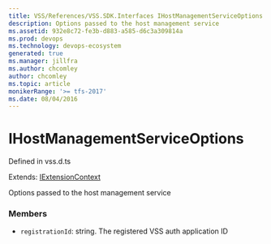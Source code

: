 ```yaml
---
title: VSS/References/VSS.SDK.Interfaces IHostManagementServiceOptions API | Extensions for Azure DevOps Services
description: Options passed to the host management service
ms.assetid: 932e8c72-fe3b-d883-a585-d6c3a309814a
ms.prod: devops
ms.technology: devops-ecosystem
generated: true
ms.manager: jillfra
ms.author: chcomley
author: chcomley
ms.topic: article
monikerRange: '>= tfs-2017'
ms.date: 08/04/2016
---
```


# IHostManagementServiceOptions

Defined in vss.d.ts

Extends: [IExtensionContext](../../../VSS/References/VSS_SDK_Interfaces/IExtensionContext.md)

Options passed to the host management service 

### Members

* `registrationId`: string. The registered VSS auth application ID

